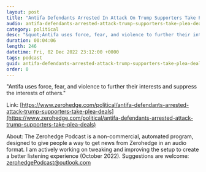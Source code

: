 ```yaml
---
layout: post
title: "Antifa Defendants Arrested In Attack On Trump Supporters Take Plea Deals"
audio: antifa-defendants-arrested-attack-trump-supporters-take-plea-deals-0
category: political
desc: "&quot;Antifa uses force, fear, and violence to further their interests and suppress the interests of others.&quot;"
duration: 00:04:06
length: 246
datetime: Fri, 02 Dec 2022 23:12:00 +0000
tags: podcast
guid: antifa-defendants-arrested-attack-trump-supporters-take-plea-deals-0
order: 0
---
```

&quot;Antifa uses force, fear, and violence to further their interests and suppress the interests of others.&quot;

Link: [https://www.zerohedge.com/political/antifa-defendants-arrested-attack-trump-supporters-take-plea-deals](https://www.zerohedge.com/political/antifa-defendants-arrested-attack-trump-supporters-take-plea-deals)

About: The Zerohedge Podcast is a non-commercial, automated program, designed to give people a way to get news from Zerohedge in an audio format.  I am actively working on tweaking and improving the setup to create a better listening experience (October 2022).  Suggestions are welcome: [zerohedgePodcast@outlook.com](mailto:zerohedgePodcast@outlook.com)